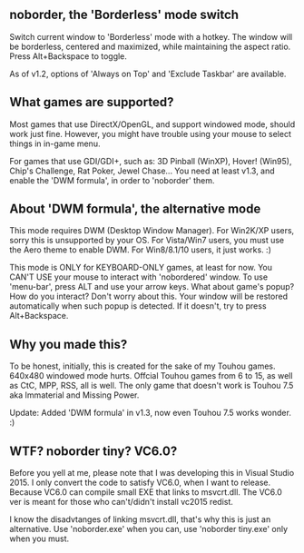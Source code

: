 ## noborder, the 'Borderless' mode switch

Switch current window to 'Borderless' mode with a hotkey.
The window will be borderless, centered and maximized, while maintaining the aspect ratio.
Press Alt+Backspace to toggle.

As of v1.2, options of 'Always on Top' and 'Exclude Taskbar' are available.

## What games are supported?

Most games that use DirectX/OpenGL, and support windowed mode, should work just fine.
However, you might have trouble using your mouse to select things in in-game menu.

For games that use GDI/GDI+, such as:
3D Pinball (WinXP), Hover! (Win95), Chip's Challenge, Rat Poker, Jewel Chase...
You need at least v1.3, and enable the 'DWM formula', in order to 'noborder' them.

## About 'DWM formula', the alternative mode

This mode requires DWM (Desktop Window Manager).
For Win2K/XP users, sorry this is unsupported by your OS.
For Vista/Win7 users, you must use the Aero theme to enable DWM.
For Win8/8.1/10 users, it just works. :)

This mode is ONLY for KEYBOARD-ONLY games, at least for now.
You CAN'T USE your mouse to interact with 'nobordered' window.
To use 'menu-bar', press ALT and use your arrow keys.
What about game's popup? How do you interact? Don't worry about this.
Your window will be restored automatically when such popup is detected.
If it doesn't, try to press Alt+Backspace.

## Why you made this?

To be honest, initially, this is created for the sake of my Touhou games. 640x480 windowed mode hurts.
Offcial Touhou games from 6 to 15, as well as CtC, MPP, RSS, all is well.
The only game that doesn't work is Touhou 7.5 aka Immaterial and Missing Power.

Update: Added 'DWM formula' in v1.3, now even Touhou 7.5 works wonder. :)

## WTF? noborder tiny? VC6.0?

Before you yell at me, please note that I was developing this in Visual Studio 2015.
I only convert the code to satisfy VC6.0, when I want to release.
Because VC6.0 can compile small EXE that links to msvcrt.dll.
The VC6.0 ver is meant for those who can't/didn't install vc2015 redist.

I know the disadvtanges of linking msvcrt.dll, that's why this is just an alternative.
Use 'noborder.exe' when you can, use 'noborder tiny.exe' only when you must.
